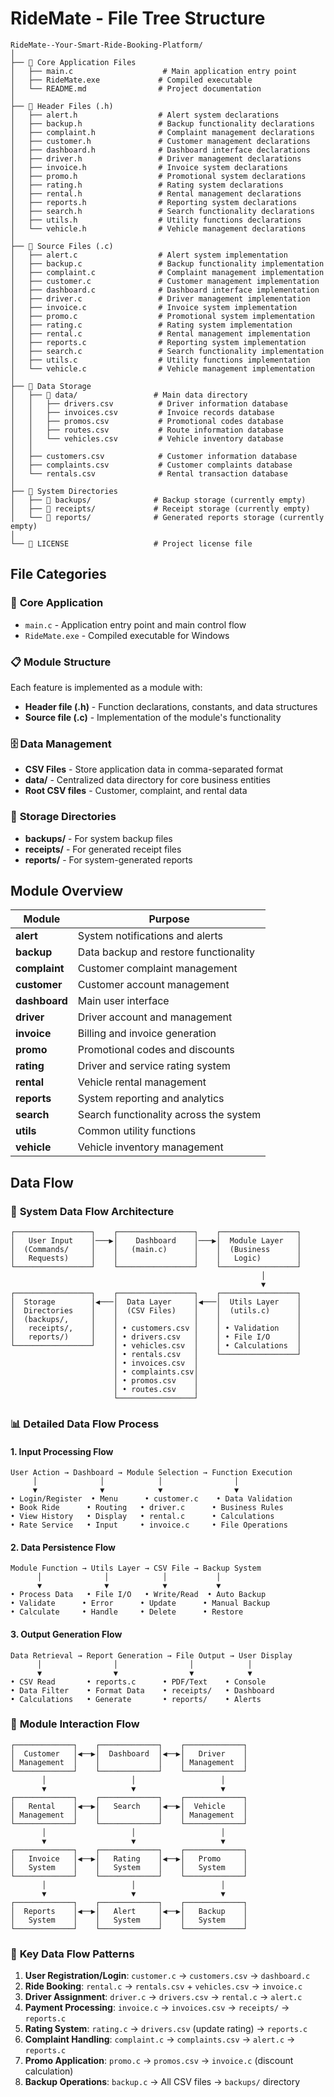 # RideMate - File Tree Structure

```
RideMate--Your-Smart-Ride-Booking-Platform/
│
├── 📁 Core Application Files
│   ├── main.c                    # Main application entry point
│   ├── RideMate.exe             # Compiled executable
│   └── README.md                # Project documentation
│
├── 📁 Header Files (.h)
│   ├── alert.h                  # Alert system declarations
│   ├── backup.h                 # Backup functionality declarations
│   ├── complaint.h              # Complaint management declarations
│   ├── customer.h               # Customer management declarations
│   ├── dashboard.h              # Dashboard interface declarations
│   ├── driver.h                 # Driver management declarations
│   ├── invoice.h                # Invoice system declarations
│   ├── promo.h                  # Promotional system declarations
│   ├── rating.h                 # Rating system declarations
│   ├── rental.h                 # Rental management declarations
│   ├── reports.h                # Reporting system declarations
│   ├── search.h                 # Search functionality declarations
│   ├── utils.h                  # Utility functions declarations
│   └── vehicle.h                # Vehicle management declarations
│
├── 📁 Source Files (.c)
│   ├── alert.c                  # Alert system implementation
│   ├── backup.c                 # Backup functionality implementation
│   ├── complaint.c              # Complaint management implementation
│   ├── customer.c               # Customer management implementation
│   ├── dashboard.c              # Dashboard interface implementation
│   ├── driver.c                 # Driver management implementation
│   ├── invoice.c                # Invoice system implementation
│   ├── promo.c                  # Promotional system implementation
│   ├── rating.c                 # Rating system implementation
│   ├── rental.c                 # Rental management implementation
│   ├── reports.c                # Reporting system implementation
│   ├── search.c                 # Search functionality implementation
│   ├── utils.c                  # Utility functions implementation
│   └── vehicle.c                # Vehicle management implementation
│
├── 📁 Data Storage
│   ├── 📁 data/                 # Main data directory
│   │   ├── drivers.csv          # Driver information database
│   │   ├── invoices.csv         # Invoice records database
│   │   ├── promos.csv           # Promotional codes database
│   │   ├── routes.csv           # Route information database
│   │   └── vehicles.csv         # Vehicle inventory database
│   │
│   ├── customers.csv            # Customer information database
│   ├── complaints.csv           # Customer complaints database
│   └── rentals.csv              # Rental transaction database
│
├── 📁 System Directories
│   ├── 📁 backups/              # Backup storage (currently empty)
│   ├── 📁 receipts/             # Receipt storage (currently empty)
│   └── 📁 reports/              # Generated reports storage (currently empty)
│
└── 📄 LICENSE                   # Project license file
```

## File Categories

### 🎯 **Core Application**
- `main.c` - Application entry point and main control flow
- `RideMate.exe` - Compiled executable for Windows

### 📋 **Module Structure**
Each feature is implemented as a module with:
- **Header file (.h)** - Function declarations, constants, and data structures
- **Source file (.c)** - Implementation of the module's functionality

### 🗄️ **Data Management**
- **CSV Files** - Store application data in comma-separated format
- **data/** - Centralized data directory for core business entities
- **Root CSV files** - Customer, complaint, and rental data

### 📁 **Storage Directories**
- **backups/** - For system backup files
- **receipts/** - For generated receipt files
- **reports/** - For system-generated reports

## Module Overview

| Module | Purpose |
|--------|---------|
| **alert** | System notifications and alerts |
| **backup** | Data backup and restore functionality |
| **complaint** | Customer complaint management |
| **customer** | Customer account management |
| **dashboard** | Main user interface |
| **driver** | Driver account and management |
| **invoice** | Billing and invoice generation |
| **promo** | Promotional codes and discounts |
| **rating** | Driver and service rating system |
| **rental** | Vehicle rental management |
| **reports** | System reporting and analytics |
| **search** | Search functionality across the system |
| **utils** | Common utility functions |
| **vehicle** | Vehicle inventory management |

## Data Flow

### 🔄 **System Data Flow Architecture**

```
┌─────────────────┐    ┌─────────────────┐    ┌─────────────────┐
│   User Input    │───▶│    Dashboard    │───▶│  Module Layer   │
│  (Commands/     │    │   (main.c)      │    │  (Business      │
│   Requests)     │    │                 │    │   Logic)        │
└─────────────────┘    └─────────────────┘    └─────────────────┘
                                                        │
                                                        ▼
┌─────────────────┐    ┌─────────────────┐    ┌─────────────────┐
│  Storage        │◀───│  Data Layer     │◀───│  Utils Layer    │
│  Directories    │    │  (CSV Files)    │    │  (utils.c)      │
│  (backups/,     │    │                 │    │                 │
│   receipts/,    │    │ • customers.csv │    │ • Validation    │
│   reports/)     │    │ • drivers.csv   │    │ • File I/O      │
└─────────────────┘    │ • vehicles.csv  │    │ • Calculations  │
                       │ • rentals.csv   │    └─────────────────┘
                       │ • invoices.csv  │
                       │ • complaints.csv│
                       │ • promos.csv    │
                       │ • routes.csv    │
                       └─────────────────┘
```

### 📊 **Detailed Data Flow Process**

#### **1. Input Processing Flow**
```
User Action → Dashboard → Module Selection → Function Execution
     │              │            │                │
     ▼              ▼            ▼                ▼
• Login/Register  • Menu      • customer.c    • Data Validation
• Book Ride      • Routing   • driver.c      • Business Rules
• View History   • Display   • rental.c      • Calculations
• Rate Service   • Input     • invoice.c     • File Operations
```

#### **2. Data Persistence Flow**
```
Module Function → Utils Layer → CSV File → Backup System
      │              │            │           │
      ▼              ▼            ▼           ▼
• Process Data   • File I/O   • Write/Read  • Auto Backup
• Validate      • Error      • Update      • Manual Backup
• Calculate     • Handle     • Delete      • Restore
```

#### **3. Output Generation Flow**
```
Data Retrieval → Report Generation → File Output → User Display
      │                │                │            │
      ▼                ▼                ▼            ▼
• CSV Read       • reports.c      • PDF/Text    • Console
• Data Filter    • Format Data    • receipts/   • Dashboard
• Calculations   • Generate       • reports/    • Alerts
```

### 🔗 **Module Interaction Flow**

```
┌─────────────┐    ┌─────────────┐    ┌─────────────┐
│  Customer   │◀──▶│  Dashboard  │◀──▶│   Driver    │
│ Management  │    │             │    │ Management  │
└─────────────┘    └─────────────┘    └─────────────┘
       │                   │                   │
       ▼                   ▼                   ▼
┌─────────────┐    ┌─────────────┐    ┌─────────────┐
│   Rental    │◀──▶│   Search    │◀──▶│  Vehicle    │
│ Management  │    │             │    │ Management  │
└─────────────┘    └─────────────┘    └─────────────┘
       │                   │                   │
       ▼                   ▼                   ▼
┌─────────────┐    ┌─────────────┐    ┌─────────────┐
│   Invoice   │◀──▶│   Rating    │◀──▶│   Promo     │
│   System    │    │   System    │    │   System    │
└─────────────┘    └─────────────┘    └─────────────┘
       │                   │                   │
       ▼                   ▼                   ▼
┌─────────────┐    ┌─────────────┐    ┌─────────────┐
│  Reports    │◀──▶│   Alert     │◀──▶│   Backup    │
│   System    │    │   System    │    │   System    │
└─────────────┘    └─────────────┘    └─────────────┘
```

### 🎯 **Key Data Flow Patterns**

1. **User Registration/Login**: `customer.c` → `customers.csv` → `dashboard.c`
2. **Ride Booking**: `rental.c` → `rentals.csv` + `vehicles.csv` → `invoice.c`
3. **Driver Assignment**: `driver.c` → `drivers.csv` → `rental.c` → `alert.c`
4. **Payment Processing**: `invoice.c` → `invoices.csv` → `receipts/` → `reports.c`
5. **Rating System**: `rating.c` → `drivers.csv` (update rating) → `reports.c`
6. **Complaint Handling**: `complaint.c` → `complaints.csv` → `alert.c` → `reports.c`
7. **Promo Application**: `promo.c` → `promos.csv` → `invoice.c` (discount calculation)
8. **Backup Operations**: `backup.c` → All CSV files → `backups/` directory

